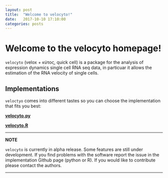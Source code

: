 ```yaml
---
layout: post
title:  "Welcome to velocyto!"
date:   2017-10-10 17:10:00
categories: posts
---
```


# Welcome to the velocyto homepage!

`velocyto` (velox + κύτος, quick cell) is a package for the analysis of expression dynamics single cell RNA seq data, in particuar it allows the estimation of the RNA velocity of single cells.

## Implementations

`veloctyo` comes into different tastes so you can choose the implementation that fits you best:

[**velocyto.py**](http://velocyto.org/velocyto.py/)

[**velocyto.R**](https://github.com/velocyto-team/velocyto.R)



---
**NOTE**

`velocyto` is currently in alpha release. Some features are still under development. If you find problems with the software report the issue in the implementation Github page (python or R). If you would like to contribute please contact the authors.

---

